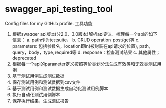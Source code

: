 # swagger_api_testing_tool
Config files for my GitHub profile.
工具功能
1. 根据swagger api版本(分2.0、3.0版本)解析api定义，梳理每一个api的如下信息：
a. path作为testsuite，
b. CRUD operation: post/get等
c. parameters: 包括参数名，location即in(被封装在api请求的位置), path， query，body，type, required等
d. response：检查测试结果
c. 其他属性；deprecated
2. 根据每一个api的parameter定义按照等价类划分法生成有效类和无效类测试用例
3. 基于测试用例生成测试数据
4. 保存测试用例和测试数据到csv文件
5. 基于测试用例和测试数据生成自动化测试用例脚本
6. 执行自动化测试用例脚本
7. 保存执行结果，生成测试报告
